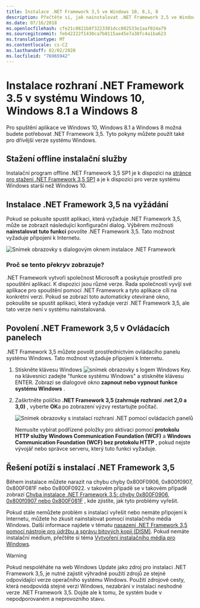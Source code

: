 ```yaml
---
title: Instalace .NET Framework 3,5 ve Windows 10, 8,1, 8
description: Přečtěte si, jak nainstalovat .NET Framework 3,5 ve Windows 10, Windows 8.1 a Windows 8.
ms.date: 07/16/2018
ms.openlocfilehash: cfe21c0821b8f3223301dcc802533e1aaf024a79
ms.sourcegitcommit: feb42222f1430ca7b8115ae45e7a38fc4a1ba623
ms.translationtype: MT
ms.contentlocale: cs-CZ
ms.lasthandoff: 02/02/2020
ms.locfileid: "76965942"
---
```

# <a name="install-the-net-framework-35-on-windows-10-windows-81-and-windows-8"></a>Instalace rozhraní .NET Framework 3.5 v systému Windows 10, Windows 8.1 a Windows 8

Pro spuštění aplikace ve Windows 10, Windows 8.1 a Windows 8 možná budete potřebovat .NET Framework 3,5. Tyto pokyny můžete použít také pro dřívější verze systému Windows.

## <a name="download-the-offline-installer"></a>Stažení offline instalační služby

Instalační program offline .NET Framework 3,5 SP1 je k dispozici na [stránce pro stažení .NET Framework 3,5 SP1](https://dotnet.microsoft.com/download/dotnet-framework/net35-sp1) a je k dispozici pro verze systému Windows starší než Windows 10.

## <a name="install-the-net-framework-35-on-demand"></a>Instalace .NET Framework 3,5 na vyžádání

Pokud se pokusíte spustit aplikaci, která vyžaduje .NET Framework 3,5, může se zobrazit následující konfigurační dialog. Výběrem možnosti **nainstalovat tuto funkci** povolíte .NET Framework 3,5. Tato možnost vyžaduje připojení k Internetu.

![Snímek obrazovky s dialogovým oknem instalace .NET Framework](./media/dotnet-35-windows-10/dotnet-framework-installation-dialog.png)

### <a name="why-am-i-getting-this-pop-up"></a>Proč se tento překryv zobrazuje?

.NET Framework vytvoří společnost Microsoft a poskytuje prostředí pro spouštění aplikací. K dispozici jsou různé verze. Řada společností vyvíjí své aplikace pro spouštění pomocí .NET Framework a tyto aplikace cílí na konkrétní verzi. Pokud se zobrazí toto automaticky otevírané okno, pokoušíte se spustit aplikaci, která vyžaduje verzi .NET Framework 3,5, ale tato verze není v systému nainstalovaná.

## <a name="enable-the-net-framework-35-in-control-panel"></a>Povolení .NET Framework 3,5 v Ovládacích panelech

.NET Framework 3,5 můžete povolit prostřednictvím ovládacího panelu systému Windows. Tato možnost vyžaduje připojení k Internetu.

1. Stiskněte klávesu Windows ![snímek obrazovky s logem Windows Key.](./media/dotnet-35-windows-10/windows-keyboard-logo.png) na klávesnici zadejte "funkce systému Windows" a stiskněte klávesu ENTER. Zobrazí se dialogové okno **zapnout nebo vypnout funkce systému Windows** .

2. Zaškrtněte políčko **.NET Framework 3,5 (zahrnuje rozhraní .net 2,0 a 3,0)** , vyberte **OK**a po zobrazení výzvy restartujte počítač.

   ![Snímek obrazovky s instalací rozhraní .NET pomocí ovládacích panelů](./media/dotnet-35-windows-10/dotnet-control-panel.png)

   Nemusíte vybírat podřízené položky pro aktivaci pomocí **protokolu HTTP služby Windows Communication Foundation (WCF)** a **Windows Communication Foundation (WCF) bez protokolu HTTP** , pokud nejste vývojář nebo správce serveru, který tuto funkci vyžaduje.

## <a name="troubleshoot-the-installation-of-the-net-framework-35"></a>Řešení potíží s instalací .NET Framework 3,5

Během instalace můžete narazit na chybu chyby 0x800F0906, 0x800f0907, 0x800F081F nebo 0x800F0922. v takovém případě se v takovém případě zobrazí [Chyba instalace .NET Framework 3,5: chyby 0x800F0906, 0x800f0907 nebo 0x800F081F](https://support.microsoft.com/help/2734782/net-framework-3-5-installation-error-0x800f0906--0x800f081f--0x800f09) , kde zjistíte, jak tyto problémy vyřešit.

Pokud stále nemůžete problém s instalací vyřešit nebo nemáte připojení k Internetu, můžete ho zkusit nainstalovat pomocí instalačního média Windows. Další informace najdete v tématu [nasazení .NET Framework 3,5 pomocí nástroje pro údržbu a správu bitových kopií (DISM)](/windows-hardware/manufacture/desktop/deploy-net-framework-35-by-using-deployment-image-servicing-and-management--dism). Pokud nemáte instalační médium, přečtěte si téma [Vytvoření instalačního média pro Windows](https://support.microsoft.com/help/15088/windows-create-installation-media).

> [!WARNING]
> Pokud nespoléháte na web Windows Update jako zdroj pro instalaci .NET Framework 3,5, je nutné zajistit výhradně použití zdrojů ze stejné odpovídající verze operačního systému Windows. Použití zdrojové cesty, která neodpovídá stejné verzi Windows, nezabrání v instalaci neshodné verze .NET Framework 3,5. Dojde ale k tomu, že systém bude v nepodporovaném a neprovozního stavu.
